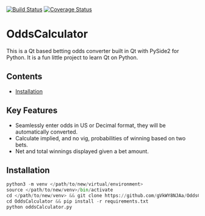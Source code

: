 [![Build Status](https://travis-ci.org/gVkWY8NJAa/OddsCalculator.svg?branch=master)](https://travis-ci.org/gVkWY8NJAa/OddsCalculator) [![Coverage Status](https://coveralls.io/repos/github/gVkWY8NJAa/OddsCalculator/badge.svg?branch=master)](https://coveralls.io/github/gVkWY8NJAa/OddsCalculator?branch=master)
# OddsCalculator

This is a Qt based betting odds converter built in Qt with PySide2 for Python. It is a fun little project to learn Qt 
on Python. 

## Contents
* [Installation](#installation)

## Key Features
* Seamlessly enter odds in US or Decimal format, they will be automatically converted.
* Calculate implied, and no vig, probabilities of winning based on two bets.
* Net and total winnings displayed given a bet amount.

## Installation
```python
python3 -m venv </path/to/new/virtual/environment>
source </path/to/new/venv>/bin/activate
cd </path/to/new/venv> && git clone https://github.com/gVkWY8NJAa/OddsCalculator.git
cd OddsCalculator && pip install -r requirements.txt 
python oddsCalculator.py
```